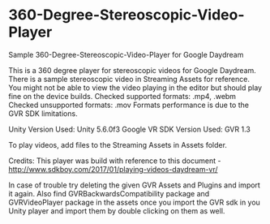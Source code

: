 # 360-Degree-Stereoscopic-Video-Player
Sample 360-Degree-Stereoscopic-Video-Player for Google Daydream


This is a 360 degree player for stereoscopic videos for Google Daydream.
There is a sample stereoscopic video in Streaming Assets for reference.
You might not be able to view the video playing in the editor but should play fine on the device builds.
Checked supported formats: .mp4, .webm
Checked unsupported formats: .mov
Formats performance is due to the GVR SDK limitations.

Unity Version Used: Unity 5.6.0f3
Google VR SDK Version Used: GVR 1.3

To play videos, add files to the Streaming Assets in Assets folder.


Credits: This player was build with reference to this document - http://www.sdkboy.com/2017/01/playing-videos-daydream-vr/

In case of trouble try deleting the given GVR Assets and Plugins and import it again.
Also find GVRBackwardsCompatibility package and GVRVideoPlayer package in the assets once you import the GVR sdk in you Unity player and import them by double clicking on them as well.
